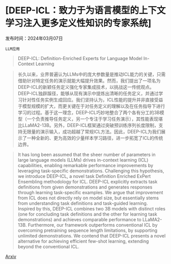 # [DEEP-ICL：致力于为语言模型的上下文学习注入更多定义性知识的专家系统]

发布时间：2024年03月07日

`LLM应用`

> DEEP-ICL: Definition-Enriched Experts for Language Model In-Context Learning

> 长久以来，业界普遍认为LLMs中的庞大参数量是推动ICL能力的关键，只需借助针对特定任务的演示就能大幅提升效果。然而，我们提出了一项名为DEEP-ICL的新颖任务定义强化专家集成技术，以挑战这一传统观点。DEEP-ICL独辟蹊径，能够从现有演示中提炼出清晰的任务定义，并通过学习针对性任务实例生成回应。我们坚持认为，ICL性能的提升并非直接受益于模型规模的扩大，而更关键在于对任务定义的理解以及在任务指导下进行学习的过程。基于这一理念，DEEP-ICL巧妙地整合了两个各有分工的3B模型（一个负责推导任务定义，另一个专注于学习任务演示），其性能表现堪比LLaMA2-13B。另外，DEEP-ICL框架通过突破预训练序列长度限制，支持无限量的演示输入，成功超越了常规ICL方法。因此，DEEP-ICL为我们展示了一种全新的、更为高效的少量样本学习路径，进一步拓宽了ICL的传统边界。

> It has long been assumed that the sheer number of parameters in large language models (LLMs) drives in-context learning (ICL) capabilities, enabling remarkable performance improvements by leveraging task-specific demonstrations. Challenging this hypothesis, we introduce DEEP-ICL, a novel task Definition Enriched ExPert Ensembling methodology for ICL. DEEP-ICL explicitly extracts task definitions from given demonstrations and generates responses through learning task-specific examples. We argue that improvement from ICL does not directly rely on model size, but essentially stems from understanding task definitions and task-guided learning. Inspired by this, DEEP-ICL combines two 3B models with distinct roles (one for concluding task definitions and the other for learning task demonstrations) and achieves comparable performance to LLaMA2-13B. Furthermore, our framework outperforms conventional ICL by overcoming pretraining sequence length limitations, by supporting unlimited demonstrations. We contend that DEEP-ICL presents a novel alternative for achieving efficient few-shot learning, extending beyond the conventional ICL.

[Arxiv](https://arxiv.org/abs/2403.04233)